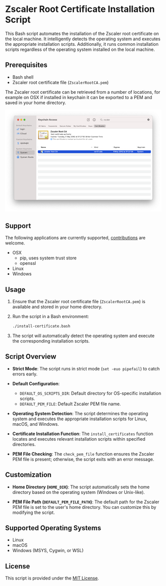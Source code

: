 # Zscaler Root Certificate Installation Script

This Bash script automates the installation of the Zscaler root certificate on the local machine. It intelligently detects the operating system and executes the appropriate installation scripts. Additionally, it runs common installation scripts regardless of the operating system installed on the local machine.

## Prerequisites

- Bash shell
- Zscaler root certificate file (`ZscalerRootCA.pem`)

The Zscaler root certificate can be retrieved from a number of locations, for example on OSX if installed in keychain it can be exported to a PEM and saved in your home directory.

![Zscaler in keychain](./images/osx-keychain-zscaler-certificate.png)

## Support

The following applications are currently supported, [contributions](./CONTRIBUTING.md) are welcome.

- OSX
  - pip, uses system trust store
  - openssl
- Linux
- Windows

## Usage

1. Ensure that the Zscaler root certificate file (`ZscalerRootCA.pem`) is available and stored in your home directory.

2. Run the script in a Bash environment:

    ```bash
    ./install-certificate.bash
    ```

3. The script will automatically detect the operating system and execute the corresponding installation scripts.

## Script Overview

- **Strict Mode**: The script runs in strict mode (`set -euo pipefail`) to catch errors early.

- **Default Configuration**:
  - `DEFAULT_OS_SCRIPTS_DIR`: Default directory for OS-specific installation scripts.
  - `DEFAULT_PEM_FILE`: Default Zscaler PEM file name.

- **Operating System Detection**: The script determines the operating system and executes the appropriate installation scripts for Linux, macOS, and Windows.

- **Certificate Installation Function**: The `install_certificates` function locates and executes relevant installation scripts within specified directories.

- **PEM File Checking**: The `check_pem_file` function ensures the Zscaler PEM file is present; otherwise, the script exits with an error message.

## Customization

- **Home Directory (`HOME_DIR`)**: The script automatically sets the home directory based on the operating system (Windows or Unix-like).

- **PEM File Path (`DEFAULT_PEM_FILE_PATH`)**: The default path for the Zscaler PEM file is set to the user's home directory. You can customize this by modifying the script.

## Supported Operating Systems

- Linux
- macOS
- Windows (MSYS, Cygwin, or WSL)

## License

This script is provided under the [MIT License](LICENSE).
